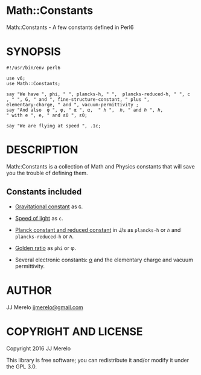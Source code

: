 Math::Constants
====

Math::Constants - A few constants defined in Perl6

SYNOPSIS
========

	#!/usr/bin/env perl6
	
	use v6;
    use Math::Constants;

	say "We have ", phi, " ", plancks-h, " ",  plancks-reduced-h, " ", c
	, " ", G, " and ", fine-structure-constant, " plus ",
	elementary-charge, " and ", vacuum-permittivity ;
	say "And also  φ ", φ, " α ", α,  " ℎ ",  ℎ, " and ℏ ", ℏ,
	" with e ", e, " and ε0 ", ε0;

	say "We are flying at speed ", .1c;

DESCRIPTION
===========

Math::Constants is a collection of Math and Physics constants that
will save you the trouble of defining them.

## Constants included

* [Gravitational constant](https://en.wikipedia.org/wiki/Gravitational_constant) as `G`.
* [Speed of light](https://en.wikipedia.org/wiki/Speed_of_light) as `c`.
* [Planck constant and reduced constant](https://en.wikipedia.org/wiki/Planck_constant)
in J/s
as `plancks-h` or `ℎ` and `plancks-reduced-h` or `ℏ`.
* [Golden ratio](https://en.wikipedia.org/wiki/Golden_ratio) as `phi`
  or φ.

* Several electronic constants: [α](https://en.wikipedia.org/wiki/Fine-structure_constant) and the elementary charge and vacuum permittivity. 

AUTHOR
======

JJ Merelo <jjmerelo@gmail.com>

COPYRIGHT AND LICENSE
=====================

Copyright 2016 JJ Merelo

This library is free software; you can redistribute it and/or modify
it under the GPL 3.0.


